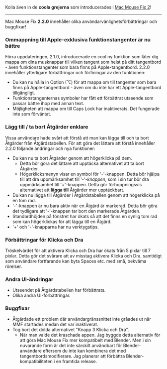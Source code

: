 Kolla även in de **coola grejerna** som introducerades i [Mac Mouse Fix 2](https://github.com/noah-nuebling/mac-mouse-fix/releases/tag/2.0.0)!

---

Mac Mouse Fix **2.2.0** innehåller olika användarvänlighetsförbättringar och buggfixar!

### Ommappning till Apple-exklusiva funktionstangenter är nu bättre

Förra uppdateringen, 2.1.0, introducerade en cool ny funktion som låter dig mappa om dina musknappar till vilken tangent som helst på ditt tangentbord - även funktionstangenter som bara finns på Apple-tangentbord. 2.2.0 innehåller ytterligare förbättringar och förfiningar av den funktionen:

- Du kan nu hålla in Option (⌥) för att mappa om till tangenter som bara finns på Apple-tangentbord - även om du inte har ett Apple-tangentbord tillgängligt.
- Funktionstangenternas symboler har fått ett förbättrat utseende som passar bättre ihop med annan text.
- Möjligheten att mappa om till Caps Lock har inaktiverats. Det fungerade inte som förväntat.

### Lägg till / ta bort Åtgärder enklare

Vissa användare hade svårt att förstå att man kan lägga till och ta bort Åtgärder från Åtgärdstabellen. För att göra det lättare att förstå innehåller 2.2.0 följande ändringar och nya funktioner:

- Du kan nu ta bort Åtgärder genom att högerklicka på dem.
  - Detta bör göra det lättare att upptäcka alternativet att ta bort Åtgärder.
  - Högerklicksmenyn visar en symbol för '-'-knappen. Detta bör hjälpa till att dra uppmärksamhet till '-'-_knappen_, som i sin tur bör dra uppmärksamhet till '+'-knappen. Detta gör förhoppningsvis alternativet att **lägga till** Åtgärder mer upptäckbart.
- Du kan nu lägga till Åtgärder i Åtgärdstabellen genom att högerklicka på en tom rad.
- '-'-knappen är nu bara aktiv när en Åtgärd är markerad. Detta bör göra det tydligare att '-'-knappen tar bort den markerade Åtgärden.
- Standardhöjden på fönstret har ökats så att det finns en synlig tom rad som kan högerklickas för att lägga till en Åtgärd.
- '+' och '-'-knapparna har nu verktygstips.

### Förbättringar för Klicka och Dra

Tröskelvärdet för att aktivera Klicka och Dra har ökats från 5 pixlar till 7 pixlar. Detta gör det svårare att av misstag aktivera Klicka och Dra, samtidigt som användare fortfarande kan byta Spaces etc. med små, bekväma rörelser.

### Andra UI-ändringar

- Utseendet på Åtgärdstabellen har förbättrats.
- Olika andra UI-förbättringar.

### Buggfixar

- Åtgärdade ett problem där användargränssnittet inte gråades ut när MMF startades medan det var inaktiverat.
- Tog bort det dolda alternativet "Knapp 3 Klicka och Dra".
  - När man valde det kraschade appen. Jag byggde detta alternativ för att göra Mac Mouse Fix mer kompatibelt med Blender. Men i sin nuvarande form är det inte särskilt användbart för Blender-användare eftersom du inte kan kombinera det med tangentbordsmodifierare. Jag planerar att förbättra Blender-kompatibiliteten i en framtida release.